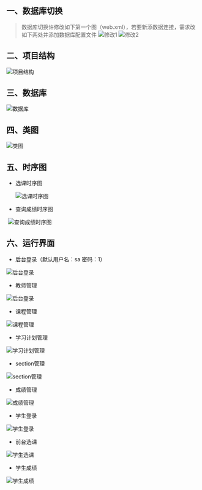 一、数据库切换
------- 
> 数据库切换许修改如下第一个图（web.xml），若要新添数据连接，需求改如下两处并添加数据库配置文件
![修改1](https://github.com/DeathKL/mis2/blob/master/guitarV3/Img/11.png)
![修改2](https://github.com/DeathKL/mis2/blob/master/guitarV3/Img/12.png)

二、项目结构
------- 
![项目结构](https://github.com/DeathKL/mis2/blob/master/SRS/Img/%E9%A1%B9%E7%9B%AE%E7%BB%93%E6%9E%84.png)

三、数据库
------- 
![数据库](https://github.com/DeathKL/mis2/blob/master/SRS/Img/database.png)

四、类图
------- 
![类图](https://github.com/DeathKL/mis2/blob/master/SRS/Img/%E7%B1%BB%E5%9B%BE.png)


五、时序图
------- 
- 选课时序图

  ![选课时序图](https://github.com/DeathKL/mis2/blob/master/SRS/Img/%E9%80%89%E8%AF%BE%E6%97%B6%E5%BA%8F%E5%9B%BE.png)
  
- 查询成绩时序图

  ![查询成绩时序图](https://github.com/DeathKL/mis2/blob/master/SRS/Img/%E6%9F%A5%E8%AF%A2%E6%88%90%E7%BB%A9%E6%97%B6%E5%BA%8F%E5%9B%BE.png)


六、运行界面
------- 
- 后台登录（默认用户名：sa 密码：1）

![后台登录](https://github.com/DeathKL/mis2/blob/master/SRS/Img/pro_login.png)

- 教师管理

![后台登录](https://github.com/DeathKL/mis2/blob/master/SRS/Img/professor.png)

- 课程管理

![课程管理](https://github.com/DeathKL/mis2/blob/master/SRS/Img/course.png)

- 学习计划管理

![学习计划管理](https://github.com/DeathKL/mis2/blob/master/SRS/Img/plan.png)

- section管理

![section管理](https://github.com/DeathKL/mis2/blob/master/SRS/Img/section.png)

- 成绩管理

![成绩管理](https://github.com/DeathKL/mis2/blob/master/SRS/Img/setGrade.png)



- 学生登录

![学生登录](https://github.com/DeathKL/mis2/blob/master/SRS/Img/stu_login.png)

- 前台选课

![学生选课](https://github.com/DeathKL/mis2/blob/master/SRS/Img/stu_section.png)

- 学生成绩

![学生成绩](https://github.com/DeathKL/mis2/blob/master/SRS/Img/transcript.png)
